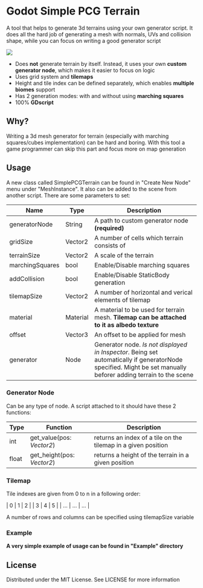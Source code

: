 # Godot Simple PCG Terrain

A tool that helps to generate 3d terrains using your own generator script.
It does all the hard job of generating a mesh with normals, UVs and collision shape,
while you can focus on writing a good generator script

<img src="https://i.imgur.com/K75yMkr.gif"/>

* Does **not** generate terrain by itself. Instead, it uses your own **custom generator node**, which makes it easier to focus on logic
* Uses grid system and **tilemaps**
* Height and tile index can be defined separately, which enables **multiple biomes** support
* Has 2 generation modes: with and without using **marching squares**
* 100% **GDscript**

## Why?
Writing a 3d mesh generator for terrain (especially with marching squares/cubes implementation) can be hard and boring.
With this tool a game programmer can skip this part and focus more on map generation

## Usage
A new class called SimplePCGTerrain can be found in "Create New Node" menu under "MeshInstance". It also can be added to the scene from another script. There are some parameters to set:

| Name | Type | Description |
| --- | --- | --- |
| generatorNode | String | A path to custom generator node **(required)**|
| gridSize | Vector2 | A number of cells which terrain consists of |
| terrainSize | Vector2 | A scale of the terrain |
| marchingSquares | bool | Enable/Disable marching squares |
| addCollision | bool | Enable/Disable StaticBody generation |
| tilemapSize | Vector2 | A number of horizontal and verical elements of tilemap |
| material | Material | A material to be used for terrain mesh. **Tilemap can be attached to it as albedo texture** |
| offset | Vector3 | An offset to be applied for mesh |
| generator | Node | Generator node. *Is not displayed in Inspector*. Being set automatically if generatorNode specified. Might be set manually beforer adding terrain to the scene |

### Generator Node
Can be any type of node. A script attached to it should have these 2 functions:

| Type | Function | Description |
| --- | --- | --- |
|int | get_value(pos: *Vector2*) | returns an index of a tile on the tilemap in a given position |
|float | get_height(pos: *Vector2*) | returns a height of the terrain in a given position |

### Tilemap
Tile indexes are given from 0 to n in a following order:

| 0 | 1 | 2 |
| 3 | 4 | 5 |
| ... | ... | ... |

A number of rows and columns can be specified using tilemapSize variable


### Example
**A very simple example of usage can be found in "Example" directory**

## License
Distributed under the MIT License. See LICENSE for more information
